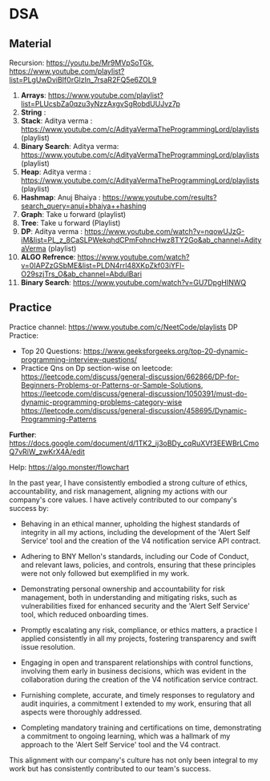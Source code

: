 # DSA



## Material

Recursion: https://youtu.be/Mr9MVpSoTGk, https://www.youtube.com/playlist?list=PLgUwDviBIf0rGlzIn_7rsaR2FQ5e6ZOL9
1. **Arrays**: https://www.youtube.com/playlist?list=PLUcsbZa0qzu3yNzzAxgvSgRobdUUJvz7p
2. **String**  : 
3. **Stack**: Aditya verma : https://www.youtube.com/c/AdityaVermaTheProgrammingLord/playlists (playlist)
4. **Binary Search**: Aditya verma: https://www.youtube.com/c/AdityaVermaTheProgrammingLord/playlists (playlist)
5. **Heap**: Aditya verma : https://www.youtube.com/c/AdityaVermaTheProgrammingLord/playlists (playlist)
6. **Hashmap**: Anuj Bhaiya : https://www.youtube.com/results?search_query=anuj+bhaiya++hashing
7. **Graph**: Take u forward (playlist)
8. **Tree**:  Take u forward (Playlist)
9. **DP**: Aditya verma : https://www.youtube.com/watch?v=nqowUJzG-iM&list=PL_z_8CaSLPWekqhdCPmFohncHwz8TY2Go&ab_channel=AdityaVerma  (playlist)
10. **ALGO Refrence**: https://www.youtube.com/watch?v=0IAPZzGSbME&list=PLDN4rrl48XKpZkf03iYFl-O29szjTrs_O&ab_channel=AbdulBari
11. **Binary Search**: https://www.youtube.com/watch?v=GU7DpgHINWQ



## Practice


Practice channel: https://www.youtube.com/c/NeetCode/playlists
DP Practice:
- Top 20 Questions: https://www.geeksforgeeks.org/top-20-dynamic-programming-interview-questions/
- Practice Qns on Dp section-wise on leetcode:  https://leetcode.com/discuss/general-discussion/662866/DP-for-Beginners-Problems-or-Patterns-or-Sample-Solutions,                                                         https://leetcode.com/discuss/general-discussion/1050391/must-do-dynamic-programming-problems-category-wise
  https://leetcode.com/discuss/general-discussion/458695/Dynamic-Programming-Patterns


**Further**: https://docs.google.com/document/d/1TK2_ij3oBDy_cqRuXVf3EEWBrLCmoQ7vRiW_zwKrX4A/edit

Help: https://algo.monster/flowchart







In the past year, I have consistently embodied a strong culture of ethics, accountability, and risk management, aligning my actions with our company's core values. I have actively contributed to our company's success by:

- Behaving in an ethical manner, upholding the highest standards of integrity in all my actions, including the development of the 'Alert Self Service' tool and the creation of the V4 notification service API contract.

- Adhering to BNY Mellon's standards, including our Code of Conduct, and relevant laws, policies, and controls, ensuring that these principles were not only followed but exemplified in my work.

- Demonstrating personal ownership and accountability for risk management, both in understanding and mitigating risks, such as vulnerabilities fixed for enhanced security and the 'Alert Self Service' tool, which reduced onboarding times.

- Promptly escalating any risk, compliance, or ethics matters, a practice I applied consistently in all my projects, fostering transparency and swift issue resolution.

- Engaging in open and transparent relationships with control functions, involving them early in business decisions, which was evident in the collaboration during the creation of the V4 notification service contract.

- Furnishing complete, accurate, and timely responses to regulatory and audit inquiries, a commitment I extended to my work, ensuring that all aspects were thoroughly addressed.

- Completing mandatory training and certifications on time, demonstrating a commitment to ongoing learning, which was a hallmark of my approach to the 'Alert Self Service' tool and the V4 contract.

This alignment with our company's culture has not only been integral to my work but has consistently contributed to our team's success.

